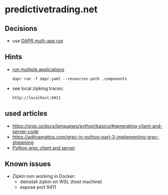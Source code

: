 # predictivetrading.net

## Decisions
- use [DAPR multi-app run](https://docs.dapr.io/developing-applications/local-development/multi-app-dapr-run/multi-app-overview/)

## Hints

- [run multiple applications](https://docs.dapr.io/developing-applications/local-development/multi-app-dapr-run/multi-app-overview/)
  ```
  dapr run -f dapr.yaml --resources-path .components
  ```
  
- see local zipking traces:
  ```
  http://localhost:9411
  ```

## used articles
- https://grpc.io/docs/languages/python/basics/#generating-client-and-server-code
- https://adityamattos.com/grpc-in-python-part-3-implementing-grpc-streaming
- [Python grpc client and server](https://www.youtube.com/watch?v=WB37L7PjI5k)

## Known issues
- Zipkin non working in Docker:
  - deinstall zipkin on WSL (host machine)
  - expose port 9411
